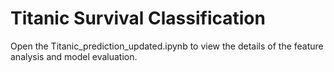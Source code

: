 # Titanic Survival Classification

Open the Titanic_prediction_updated.ipynb to view the details of the feature analysis and model evaluation.
